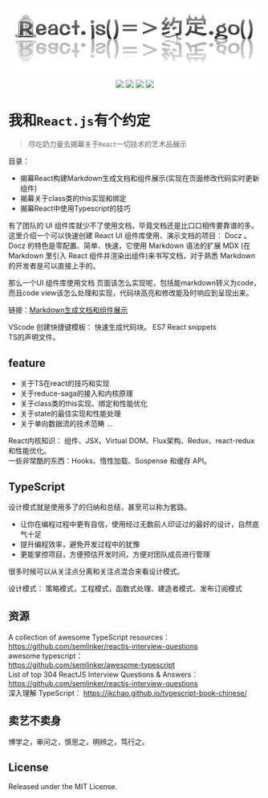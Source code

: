![](https://github.com/bluezhan/The-Art-of-ReactJs/raw/master/images/logo.png)

<p align="center">
  <img src="https://img.shields.io/badge/language-fontend-green.svg">
  <img src="https://img.shields.io/badge/React-16+-orange.svg">
  <img src="https://img.shields.io/badge/license-MIT-blue.svg">
  <img src="https://img.shields.io/badge/约定-永远-ff69b4.svg">
</p>

# 我和`React.js`有个约定
> 尽吃奶力量去揭幕关于`React`一切技术的艺术品展示


目录：
- 揭幕React构建Markdown生成文档和组件展示(实现在页面修改代码实时更新组件)
- 揭幕关于class类的this实现和绑定
- 揭幕React中使用Typescript的技巧

有了团队的 UI 组件库就少不了使用文档，毕竟文档还是比口口相传要靠谱的多。这里介绍一个可以快速创建 React UI 组件库使用、演示文档的项目： Docz 。 Docz 的特色是零配置、简单、快速，它使用 Markdown 语法的扩展 MDX (在 Markdown 里引入 React 组件并渲染出组件)来书写文档，对于熟悉 Markdown 的开发者是可以直接上手的。

那么一个UI 组件库使用文档 页面该怎么实现呢，包括能markdown转义为code，而且code view该怎么处理和实现，代码块高亮和修改能及时响应到呈现出来。

链接：[Markdown生成文档和组件展示](https://codesandbox.io/embed/fancy-night-87kse?fontsize=14)


VScode 创建快捷键模板：
快速生成代码块。
ES7 React snippets  
TS的声明文件。  


## feature

- 关于TS在react的技巧和实现
- 关于reduce-saga的接入和内核原理
- 关于class类的this实现、绑定和性能优化
- 关于state的最佳实现和性能处理
- 关于单向数据流的技术范畴
...

React内核知识：
 组件、JSX、Virtual DOM、Flux架构、Redux、react-redux和性能优化。   
 一些非常酷的东西：Hooks、惰性加载、Suspense 和缓存 API。


## TypeScript




设计模式就是使用多了的归纳和总结，甚至可以称为套路。

- 让你在编程过程中更有自信，使用经过无数前人印证过的最好的设计，自然底气十足
- 提升编程效率，避免开发过程中的犹豫
- 更能掌控项目，方便预估开发时间，方便对团队成员进行管理

很多时候可以从关注点分离和关注点混合来看设计模式。

设计模式： 策略模式，工程模式，函数式处理、建造者模式、发布订阅模式



## 资源

A collection of awesome TypeScript resources：   
https://github.com/semlinker/reactjs-interview-questions  
awesome typescript：  
https://github.com/semlinker/awesome-typescript  
List of top 304 ReactJS Interview Questions & Answers：
https://github.com/semlinker/reactjs-interview-questions  
深入理解 TypeScript：
https://jkchao.github.io/typescript-book-chinese/





## 卖艺不卖身

博学之，审问之，慎思之，明辨之，笃行之。

## License

Released under the MIT License.

